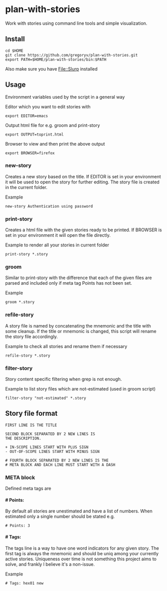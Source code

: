 # plan-with-stories
Work with stories using command line tools and simple visualization.

## Install

    cd $HOME
    git clone https://github.com/gregoryv/plan-with-stories.git
    export PATH=$HOME/plan-with-stories/bin:$PATH

Also make sure you have [File::Slurp](http://search.cpan.org/~uri/File-Slurp-9999.19/lib/File/Slurp.pm) installed

## Usage

Environment variables used by the script in a general way

Editor which you want to edit stories with

    export EDITOR=emacs

Output html file for e.g. groom and print-story

    export OUTPUT=toprint.html

Browser to view and then print the above output

    export BROWSER=firefox


### new-story 

Creates a new story based on the title. If EDITOR is set in your environment
it will be used to open the story for further editing. The story file is
created in the current folder.

Example

    new-story Authentication using password 


### print-story

Creates a html file with the given stories ready to be printed.
If BROWSER is set in your environment it will open the file directly.

Example to render all your stories in current folder

    print-story *.story


### groom

Similar to print-story with the difference that each of the given files
are parsed and included only if meta tag Points has not been set.

Example

    groom *.story


### refile-story

A story file is named by concatenating the mnemonic and the title with some
cleanup. If the title or mnemonic is changed, this script will rename the story file accordingly.

Example to check all stories and rename them if necessary

    refile-story *.story


### filter-story

Story content specific filtering when grep is not enough.

Example to list story files which are not-estimated (used in groom script)

    filter-story "not-estimated" *.story


## Story file format


    FIRST LINE IS THE TITLE

    SECOND BLOCK SEPARATED BY 2 NEW LINES IS
    THE DESCRIPTION.

    + IN-SCOPE LINES START WITH PLUS SIGN
    - OUT-OF-SCOPE LINES START WITH MINUS SIGN

    # FOURTH BLOCK SEPARATED BY 2 NEW LINES IS THE
    # META BLOCK AND EACH LINE MUST START WITH A DASH


### META block

Defined meta tags are

#### # Points:

By default all stories are unestimated and have a list of numbers.
When estimated only a single number should be stated e.g.

    # Points: 3

#### # Tags:

The tags line is a way to have one word indicators for any given story. The
first tag is always the mnemonic and should be uniq among your currently
active stories. Uniqueness over time is not something this project aims to
solve, and frankly I believe it's a non-issue.

Example

    # Tags: hex01 new

